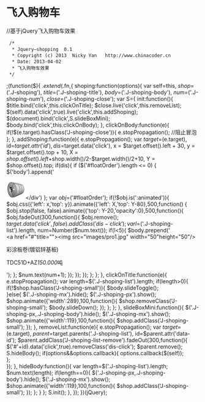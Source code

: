 # 飞入购物车

//基于jQuery飞入购物车效果

	 /*
      * Jquery—shopping  0.1
      * Copyright (c) 2013  Nicky Yan   http://www.chinacoder.cn  
      * Date: 2013-04-02
      * 飞入购物车效果
	 */

;(function($){
	$.extend($.fn,{
		shoping:function(options){
			var self=this,
				$shop=$('.J-shoping'),
				$title=$('.J-shoping-title'),
				$body=$('.J-shoping-body'),
				$num=$('.J-shoping-num'),
				$close=$('.J-shoping-close');
			var S={
				init:function(){
					$title.bind('click',this.clickOnTitle);
					$close.live('click',this.removeList);
					$(self).data('click',true).live('click',this.addShoping);
					$(document).bind('click',S.slideBoxMini);
					$body.bind('click',this.clickOnBody);
				},
				clickOnBody:function(e){
					if(!$(e.target).hasClass('J-shoping-close')){
						e.stopPropagation(); //阻止冒泡	
					};
				},
				addShoping:function(e){
					e.stopPropagation();
					var $target=$(e.target),
						id=$target.attr('id'),
						dis=$target.data('click'),
					    x = $target.offset().left + 30,
						y = $target.offset().top + 10,
						X = $shop.offset().left+$shop.width()/2-$target.width()/2+10,
						Y = $shop.offset().top;
					if(dis){
						if ($('#floatOrder').length <= 0) {
							$('body').append('<div id="floatOrder"><img src="images/pro1.jpg" width="50" height="50" /></div')
						};
						var $obj=$('#floatOrder');
						if(!$obj.is(':animated')){
							$obj.css({'left': x,'top': y}).animate({'left': X,'top': Y-80},500,function() {
								$obj.stop(false, false).animate({'top': Y-20,'opacity':0},500,function(){
									$obj.fadeOut(300,function(){
										$obj.remove();	
										$target.data('click',false).addClass('dis-click');
										var l=$('.J-shoping-list').length,
											num=Number($num.text());
										if(l<5){
											$body.prepend('<div class="J-shoping-list" data-id="'+id+'"><a href="#"title=""><img src="images/pro1.jpg" width="50"height="50"/></a><div class="J-shoping-list-a"><p>彩涂板卷(镀铝锌基板)</p><p><span class="left">TDC51D+AZ</span><span class="right"><em>150.000</em>吨</span></p></div><div class="baseBg J-shoping-close"></div></div>');
										};
										$num.text(num+1);
									});
								});
							});	
						};
					};
				},
				clickOnTitle:function(e){
					e.stopPropagation();
					var length=$('.J-shoping-list').length;	
					if(length>0){
						if(!$shop.hasClass('J-shoping-small')){
							$body.slideToggle();	
						}else{
							$('.J-shoping-mx').hide();
							$('.J-shoping-px').show();
							$shop.animate({'width':289},100,function(){
								$shop.removeClass('J-shoping-small');
								$body.slideDown();
							});
						};
					};
				},
				slideBoxMini:function(){
					$('.J-shoping-px,.J-shoping-body').hide();
					$('.J-shoping-mx').show();
					$shop.animate({'width':119},100,function(){
						$shop.addClass('J-shoping-small');
					});	
				},
				removeList:function(e){
					e.stopPropagation();
					var $target=$(e.target),
						$parent=$target.parents('.J-shoping-list'),
						id=$parent.attr('data-id');
					$parent.addClass('J-shoping-list-remove').fadeOut(300,function(){
						$('#'+id).data('click',true).removeClass('dis-click');
						$parent.remove();
						S.hideBody();
						if(options&&options.callback){
							options.callback($(self));	
						};	
					});	
				},
				hideBody:function(){
					var length=$('.J-shoping-list').length;	
					$num.text(length);
					if(length==0){
						$('.J-shoping-px,.J-shoping-body').hide();
						$('.J-shoping-mx').show();
						$shop.animate({'width':119},100,function(){
							$shop.addClass('J-shoping-small');
						});	
					};
				}
			};
			S.init(); 
		},
	});	
})(jQuery);


